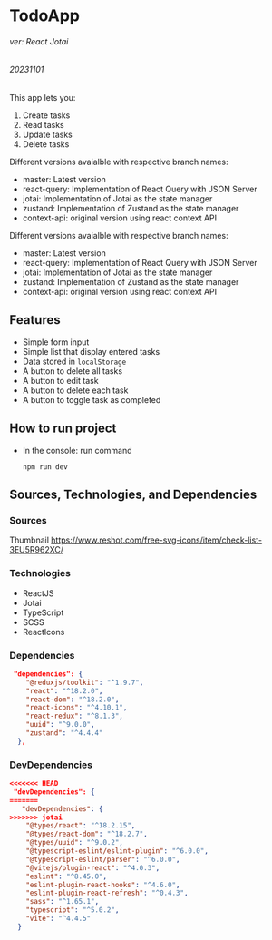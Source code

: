 # TodoApp
###### ver: React Jotai
###### 20231101

This app lets you:
1. Create tasks
2. Read tasks
3. Update tasks
4. Delete tasks

Different versions avaialble with respective branch names:
- master: Latest version
- react-query: Implementation of React Query with JSON Server
- jotai: Implementation of Jotai as the state manager
- zustand: Implementation of Zustand as the state manager
- context-api: original version using react context API


Different versions avaialble with respective branch names:
- master: Latest version
- react-query: Implementation of React Query with JSON Server
- jotai: Implementation of Jotai as the state manager
- zustand: Implementation of Zustand as the state manager
- context-api: original version using react context API


## Features
- Simple form input
- Simple list that display entered tasks
- Data stored in `localStorage`
- A button to delete all tasks
- A button to edit task
- A button to delete each task
- A button to toggle task as completed


## How to run project
- In the console: run command
  ```
  npm run dev
  ```



## Sources, Technologies, and Dependencies

### Sources
Thumbnail
https://www.reshot.com/free-svg-icons/item/check-list-3EU5R962XC/


### Technologies
- ReactJS
- Jotai
- TypeScript
- SCSS
- ReactIcons


### Dependencies
```json
 "dependencies": {
    "@reduxjs/toolkit": "^1.9.7",
    "react": "^18.2.0",
    "react-dom": "^18.2.0",
    "react-icons": "^4.10.1",
    "react-redux": "^8.1.3",
    "uuid": "^9.0.0",
    "zustand": "^4.4.4"
  },
```

### DevDependencies
```json
<<<<<<< HEAD
 "devDependencies": {
=======
   "devDependencies": {
>>>>>>> jotai
    "@types/react": "^18.2.15",
    "@types/react-dom": "^18.2.7",
    "@types/uuid": "^9.0.2",
    "@typescript-eslint/eslint-plugin": "^6.0.0",
    "@typescript-eslint/parser": "^6.0.0",
    "@vitejs/plugin-react": "^4.0.3",
    "eslint": "^8.45.0",
    "eslint-plugin-react-hooks": "^4.6.0",
    "eslint-plugin-react-refresh": "^0.4.3",
    "sass": "^1.65.1",
    "typescript": "^5.0.2",
    "vite": "^4.4.5"
  }
```

## 